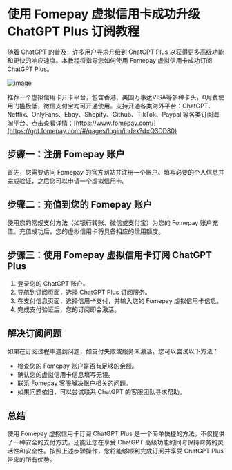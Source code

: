 # 使用 Fomepay 虚拟信用卡成功升级 ChatGPT Plus 订阅教程

随着 ChatGPT 的普及，许多用户寻求升级到 ChatGPT Plus 以获得更多高级功能和更快的响应速度。本教程将指导您如何使用 Fomepay 虚拟信用卡成功订阅 ChatGPT Plus。


![image](https://github.com/clarkelizabethrose0/Fomepay/assets/169875810/4046148e-efc8-485b-be6d-27b01bce87ea)


推荐一个虚拟信用卡开卡平台，包含香港、美国万事达VISA等多种卡头，0月费使用门槛极低，微信支付宝均可开通使用。支持开通各类海外平台：ChatGPT、Netflix、OnlyFans、Ebay、Shopify、Github、TikTok、Paypal 等各类订阅海淘平台。点击查看详情：[https://www.fomepay.com/](https://gpt.fomepay.com/#/pages/login/index?d=Q3DD80)

## 步骤一：注册 Fomepay 账户

首先，您需要访问 Fomepay 的官方网站并注册一个账户。填写必要的个人信息并完成验证，之后您可以申请一个虚拟信用卡。

## 步骤二：充值到您的 Fomepay 账户

使用您的常规支付方法（如银行转账、微信或支付宝）为您的 Fomepay 账户充值。充值成功后，您的虚拟信用卡将具备相应的信用额度。

## 步骤三：使用 Fomepay 虚拟信用卡订阅 ChatGPT Plus

1. 登录您的 ChatGPT 账户。
2. 导航到订阅页面，选择 ChatGPT Plus 订阅服务。
3. 在支付信息页面，选择信用卡支付，并输入您的 Fomepay 虚拟信用卡信息。
4. 完成支付验证后，您的订阅即会激活。

## 解决订阅问题

如果在订阅过程中遇到问题，如支付失败或服务未激活，您可以尝试以下方法：

- 检查您的 Fomepay 账户是否有足够的余额。
- 确认您的虚拟信用卡信息填写无误。
- 联系 Fomepay 客服解决账户相关的问题。
- 如果问题依旧，可以尝试联系 ChatGPT 的客服团队寻求帮助。

## 总结

使用 Fomepay 虚拟信用卡订阅 ChatGPT Plus 是一个简单快捷的方法。不仅提供了一种安全的支付方式，还能让您在享受 ChatGPT 高级功能的同时保持财务的灵活性和安全性。按照上述步骤操作，您将能够顺利完成订阅并享受 ChatGPT Plus 带来的所有优势。
